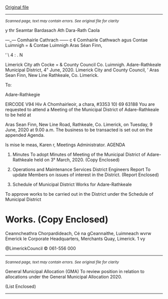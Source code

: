 [Original file](https://www.limerick.ie/sites/default/files/media/documents/2020-06/00-agenda-9th-june-2020.pdf)

---
*<small>Scanned page, text may contain errors. See original file for clarity</small>*  

y thr Seamtar Bardasach Ath Dara-Rath Caola

—_— Comhairle Cathrach —— c
¢ Comhairle Cathwach agus Contae Luimnigh
= & Contae Luimnigh Aras Séan Finn,

‘ \ 4 : . N

Limerick City ath Cocke
= & County Council Co. Luimnigh.
Adare-Rathkeale Municipal District,
4" June, 2020. Limerick City and County Council,
’ Aras Sean Finn,
New Line
Rathkeale,
Co. Limerick.

To:

Adare-Rathkegie

EIRCODE V94 Hiv
A Chomhairleoir, a chara, #3353 10) 69 63188
You are requested to attend a Meeting of the Municipal District of Adare-Rathkeale to be held at

Aras Sean Finn, New Line Road, Rathkeale, Co. Limerick, on Tuesday, 9 June, 2020 at 9.00 a.m.
The business to be transacted is set out on the appended Agenda.

Is mise le meas,
Karen r,
Meetings Administrator.
AGENDA
1. Minutes
To adopt Minutes of Meeting of the Municipal District of Adare-Rathkeale held on 3°
March, 2020.
(Copy Enclosed)
2. Operations and Maintenance Services
District Engineers Report
To update Members on issues of interest in the District.
(Report Enclosed)

3. Schedule of Municipal District Works for Adare-Rathkeale

To approve works to be carried out in the District under the Schedule of Municipal District

Works.
(Copy Enclosed)
=
Ceanncheathra Chorpardideach, Cé na gCeannaithe, Luimneach wvrw Emerick le
Corporate Headquarters, Merchants Quay, Limerick. 1 vy

@LimerickCouncil
© 061-556 000


---
*<small>Scanned page, text may contain errors. See original file for clarity</small>*  

General Municipal Allocation (GMA)
To review position in relation to allocations under the General Municipal Allocation 2020.

(List Enclosed)


---
